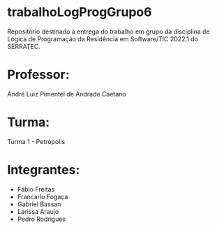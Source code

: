 # trabalhoLogProgGrupo6
Repositório destinado à entrega do trabalho em grupo da disciplina de Lógica de Programação da Residência em Software/TIC 2022.1 do SERRATEC.

# Professor:
André Luiz Pimentel de Andrade Caetano

# Turma:
Turma 1 - Petrópolis

# Integrantes:
- Fábio Freitas
- Francarlo Fogaça
- Gabriel Bassan
- Larissa Araujo
- Pedro Rodrigues
